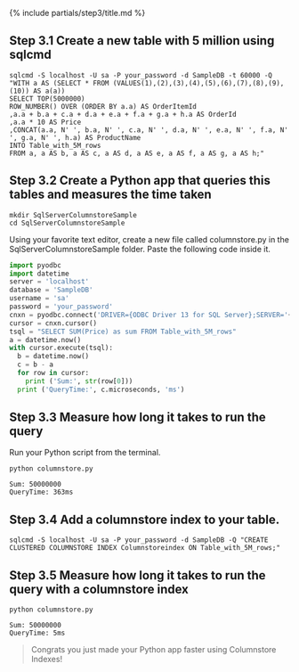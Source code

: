 {% include partials/step3/title.md %}

## Step 3.1 Create a new table with 5 million using sqlcmd

```terminal
sqlcmd -S localhost -U sa -P your_password -d SampleDB -t 60000 -Q "WITH a AS (SELECT * FROM (VALUES(1),(2),(3),(4),(5),(6),(7),(8),(9),(10)) AS a(a))
SELECT TOP(5000000)
ROW_NUMBER() OVER (ORDER BY a.a) AS OrderItemId
,a.a + b.a + c.a + d.a + e.a + f.a + g.a + h.a AS OrderId
,a.a * 10 AS Price
,CONCAT(a.a, N' ', b.a, N' ', c.a, N' ', d.a, N' ', e.a, N' ', f.a, N' ', g.a, N' ', h.a) AS ProductName
INTO Table_with_5M_rows
FROM a, a AS b, a AS c, a AS d, a AS e, a AS f, a AS g, a AS h;"
```

## Step 3.2 Create a Python app that queries this tables and measures the time taken

```terminal
mkdir SqlServerColumnstoreSample
cd SqlServerColumnstoreSample
```

Using your favorite text editor, create a new file called columnstore.py in the SqlServerColumnstoreSample folder. Paste the following code inside it.

```python
import pyodbc
import datetime
server = 'localhost'
database = 'SampleDB'
username = 'sa'
password = 'your_password'
cnxn = pyodbc.connect('DRIVER={ODBC Driver 13 for SQL Server};SERVER='+server+';PORT=1433;DATABASE='+database+';UID='+username+';PWD='+ password)
cursor = cnxn.cursor()
tsql = "SELECT SUM(Price) as sum FROM Table_with_5M_rows"
a = datetime.now()
with cursor.execute(tsql):
  b = datetime.now()
  c = b - a
  for row in cursor:
    print ('Sum:', str(row[0]))
  print ('QueryTime:', c.microseconds, 'ms')
```

## Step 3.3 Measure how long it takes to run the query

Run your Python script from the terminal.

```terminal
python columnstore.py
```

```results
Sum: 50000000
QueryTime: 363ms
```

## Step 3.4 Add a columnstore index to your table.

```terminal
sqlcmd -S localhost -U sa -P your_password -d SampleDB -Q "CREATE CLUSTERED COLUMNSTORE INDEX Columnstoreindex ON Table_with_5M_rows;"
```

## Step 3.5 Measure how long it takes to run the query with a columnstore index


```terminal
python columnstore.py
```

```results
Sum: 50000000
QueryTime: 5ms
```

> Congrats you just made your Python app faster using Columnstore Indexes! 
